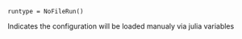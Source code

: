 ```
runtype = NoFileRun()
```

Indicates the configuration will be loaded manualy via julia variables
